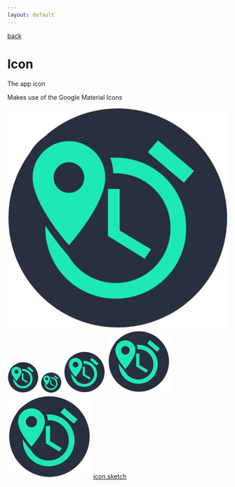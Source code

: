 ```yaml
---
layout: default
---
```


[back](..)

# Icon

The app icon

Makes use of the Google Material Icons

[![GooglePlay](GooglePlay.png)](GooglePlay.png)
[![icon@HDPI](icon@HDPI.png)](icon@HDPI.png)
[![icon@MDPI](icon@MDPI.png)](icon@MDPI.png)
[![icon@XHDPI](icon@XHDPI.png)](icon@XHDPI.png)
[![icon@XXHDPI](icon@XXHDPI.png)](icon@XXHDPI.png)
[![icon@XXXHDPI](icon@XXXHDPI.png)](icon@XXXHDPI.png)
[icon.sketch](icon.sketch)
